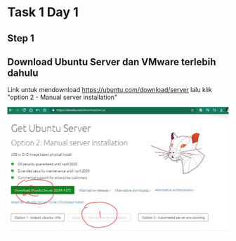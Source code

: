 # Task 1 Day 1

## Step 1

## Download Ubuntu Server dan VMware terlebih dahulu

Link untuk mendownload https://ubuntu.com/download/server lalu klik "option 2 - Manual server installation"

![Img 1](assets/1.jpg)
